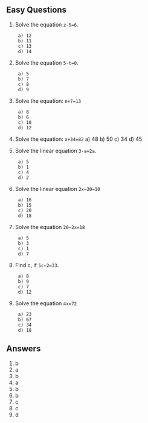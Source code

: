 ## Easy Questions
1. Solve the equation `z-5=6`.

        a) 12
        b) 11
        c) 13
        d) 14

2. Solve the equation `5-t=0`.

        a) 5
        b) 7
        c) 8
        d) 9
 
3. Solve the equation: `n+7=13`

        a) 8
        b) 6
        c) 10
        d) 12
 
4. Solve the equation: `x+34=82`
        a) 48
        b) 50
        c) 34
        d) 45
 
5. Solve the linear equation `3-a=2a`.

        a) 5
        b) 1
        c) 4
        d) 2
 
6. Solve the linear equation `2x−20=10`

        a) 16
        b) 15
        c) 20
        d) 18
 
 
7. Solve the equation `20−2x=18`

        a) 5
        b) 3
        c) 1
        d) 7
 
8. Find c, if `5c−2=33`.

        a) 8
        b) 9
        c) 7
        d) 12
 
 
9. Solve the equation `4x=72`

        a) 23
        b) 67
        c) 34
        d) 18

## Answers
1. b
2. a
3. b
4. a
5. b
6. b
7. c
8. c
9. d